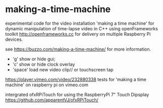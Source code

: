 # making-a-time-machine
experimental code for the video installation 'making a time machine'
for dynamic manipulation of time-lapse video
in C++ using openFrameworks toolkit http://openframeworks.cc
for delivery on multiple Raspberry Pi devices.

see https://buzzo.com/making-a-time-machine/ for more information.

 * 'g' show or hide gui;
 * 'c' show or hide clock overlay
 * 'space' load new video clip// or touchscreen tap
 
 
https://player.vimeo.com/video/232880338 tests for 'making a time machine' on raspberry pi on vimeo.com
 
 
intergrated ofxRPiTouch for using the RaspberryPi 7" Touch Dipsplay https://github.com/apparentVJ/ofxRPiTouch/
